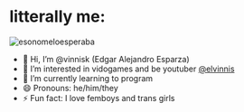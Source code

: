 # litterally me:
![esonomeloesperaba](https://github.com/user-attachments/assets/429af819-03c5-4d00-8e34-c71c07e31b0f)

- 👋 Hi, I’m @vinnisk (Edgar Alejandro Esparza)
- 👀 I’m interested in vidogames and be youtuber [@elvinnis](https://www.youtube.com/@Vinnahi)
- 🌱 I’m currently learning to program
- 😄 Pronouns: he/him/they
- ⚡ Fun fact: I love femboys and trans girls

<!---
vinnisk/vinnisk is a ✨ special ✨ repository because its `README.md` (this file) appears on your GitHub profile.
You can click the Preview link to take a look at your changes.
--->
